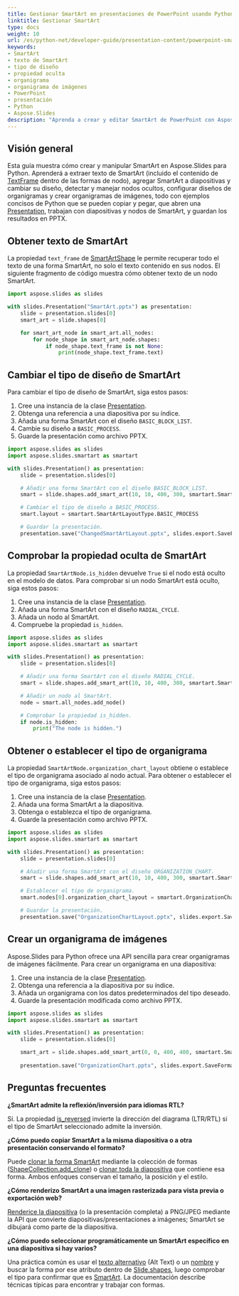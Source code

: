 ```yaml
---
title: Gestionar SmartArt en presentaciones de PowerPoint usando Python
linktitle: Gestionar SmartArt
type: docs
weight: 10
url: /es/python-net/developer-guide/presentation-content/powerpoint-smartart/manage-smartart/
keywords:
- SmartArt
- texto de SmartArt
- tipo de diseño
- propiedad oculta
- organigrama
- organigrama de imágenes
- PowerPoint
- presentación
- Python
- Aspose.Slides
description: "Aprenda a crear y editar SmartArt de PowerPoint con Aspose.Slides para Python mediante .NET usando ejemplos de código claros que agilizan el diseño de diapositivas y la automatización."
---
```


## **Visión general**

Esta guía muestra cómo crear y manipular SmartArt en Aspose.Slides para Python. Aprenderá a extraer texto de SmartArt (incluido el contenido de [TextFrame](https://reference.aspose.com/slides/python-net/aspose.slides/textframe/) dentro de las formas de nodo), agregar SmartArt a diapositivas y cambiar su diseño, detectar y manejar nodos ocultos, configurar diseños de organigramas y crear organigramas de imágenes, todo con ejemplos concisos de Python que se pueden copiar y pegar, que abren una [Presentation](https://reference.aspose.com/slides/python-net/aspose.slides/presentation/), trabajan con diapositivas y nodos de SmartArt, y guardan los resultados en PPTX. 

## **Obtener texto de SmartArt**

La propiedad `text_frame` de [SmartArtShape](https://reference.aspose.com/slides/python-net/aspose.slides.smartart/smartartshape/) le permite recuperar todo el texto de una forma SmartArt, no solo el texto contenido en sus nodos. El siguiente fragmento de código muestra cómo obtener texto de un nodo SmartArt.

```py
import aspose.slides as slides

with slides.Presentation("SmartArt.pptx") as presentation:
    slide = presentation.slides[0]
    smart_art = slide.shapes[0]

    for smart_art_node in smart_art.all_nodes:
        for node_shape in smart_art_node.shapes:
            if node_shape.text_frame is not None:
                print(node_shape.text_frame.text)
```

## **Cambiar el tipo de diseño de SmartArt**

Para cambiar el tipo de diseño de SmartArt, siga estos pasos:

1. Cree una instancia de la clase [Presentation](https://reference.aspose.com/slides/python-net/aspose.slides/presentation/).
1. Obtenga una referencia a una diapositiva por su índice.
1. Añada una forma SmartArt con el diseño `BASIC_BLOCK_LIST`.
1. Cambie su diseño a `BASIC_PROCESS`.
1. Guarde la presentación como archivo PPTX.

```py
import aspose.slides as slides
import aspose.slides.smartart as smartart

with slides.Presentation() as presentation:
    slide = presentation.slides[0]

    # Añadir una forma SmartArt con el diseño BASIC_BLOCK_LIST.
    smart = slide.shapes.add_smart_art(10, 10, 400, 300, smartart.SmartArtLayoutType.BASIC_BLOCK_LIST)

    # Cambiar el tipo de diseño a BASIC_PROCESS.
    smart.layout = smartart.SmartArtLayoutType.BASIC_PROCESS

    # Guardar la presentación.
    presentation.save("ChangedSmartArtLayout.pptx", slides.export.SaveFormat.PPTX)
```

## **Comprobar la propiedad oculta de SmartArt**

La propiedad `SmartArtNode.is_hidden` devuelve `True` si el nodo está oculto en el modelo de datos. Para comprobar si un nodo SmartArt está oculto, siga estos pasos:

1. Cree una instancia de la clase [Presentation](https://reference.aspose.com/slides/python-net/aspose.slides/presentation/).
1. Añada una forma SmartArt con el diseño `RADIAL_CYCLE`.
1. Añada un nodo al SmartArt.
1. Compruebe la propiedad `is_hidden`.

```py
import aspose.slides as slides
import aspose.slides.smartart as smartart

with slides.Presentation() as presentation:
    slide = presentation.slides[0]

    # Añadir una forma SmartArt con el diseño RADIAL_CYCLE.
    smart = slide.shapes.add_smart_art(10, 10, 400, 300, smartart.SmartArtLayoutType.RADIAL_CYCLE)

    # Añadir un nodo al SmartArt.
    node = smart.all_nodes.add_node()

    # Comprobar la propiedad is_hidden.
    if node.is_hidden:
        print("The node is hidden.")
```

## **Obtener o establecer el tipo de organigrama**

La propiedad `SmartArtNode.organization_chart_layout` obtiene o establece el tipo de organigrama asociado al nodo actual. Para obtener o establecer el tipo de organigrama, siga estos pasos:

1. Cree una instancia de la clase [Presentation](https://reference.aspose.com/slides/python-net/aspose.slides/presentation/).
1. Añada una forma SmartArt a la diapositiva.
1. Obtenga o establezca el tipo de organigrama.
1. Guarde la presentación como archivo PPTX.

```py
import aspose.slides as slides
import aspose.slides.smartart as smartart

with slides.Presentation() as presentation:
    slide = presentation.slides[0]

    # Añadir una forma SmartArt con el diseño ORGANIZATION_CHART.
    smart = slide.shapes.add_smart_art(10, 10, 400, 300, smartart.SmartArtLayoutType.ORGANIZATION_CHART)

    # Establecer el tipo de organigrama.
    smart.nodes[0].organization_chart_layout = smartart.OrganizationChartLayoutType.LEFT_HANGING

    # Guardar la presentación.
    presentation.save("OrganizationChartLayout.pptx", slides.export.SaveFormat.PPTX)
```

## **Crear un organigrama de imágenes**

Aspose.Slides para Python ofrece una API sencilla para crear organigramas de imágenes fácilmente. Para crear un organigrama en una diapositiva:

1. Cree una instancia de la clase [Presentation](https://reference.aspose.com/slides/python-net/aspose.slides/presentation/).
1. Obtenga una referencia a la diapositiva por su índice.
1. Añada un organigrama con los datos predeterminados del tipo deseado.
1. Guarde la presentación modificada como archivo PPTX.

```py
import aspose.slides as slides
import aspose.slides.smartart as smartart

with slides.Presentation() as presentation:
    slide = presentation.slides[0]

    smart_art = slide.shapes.add_smart_art(0, 0, 400, 400, smartart.SmartArtLayoutType.PICTURE_ORGANIZATION_CHART)
    
    presentation.save("OrganizationChart.pptx", slides.export.SaveFormat.PPTX)
```

## **Preguntas frecuentes**

**¿SmartArt admite la reflexión/inversión para idiomas RTL?**

Sí. La propiedad [is_reversed](https://reference.aspose.com/slides/python-net/aspose.slides.smartart/smartart/is_reversed/) invierte la dirección del diagrama (LTR/RTL) si el tipo de SmartArt seleccionado admite la inversión.

**¿Cómo puedo copiar SmartArt a la misma diapositiva o a otra presentación conservando el formato?**

Puede [clonar la forma SmartArt](/slides/es/python-net/shape-manipulations/) mediante la colección de formas ([ShapeCollection.add_clone](https://reference.aspose.com/slides/python-net/aspose.slides/shapecollection/add_clone/)) o [clonar toda la diapositiva](/slides/es/python-net/clone-slides/) que contiene esa forma. Ambos enfoques conservan el tamaño, la posición y el estilo.

**¿Cómo renderizo SmartArt a una imagen rasterizada para vista previa o exportación web?**

[Renderice la diapositiva](/slides/es/python-net/convert-powerpoint-to-png/) (o la presentación completa) a PNG/JPEG mediante la API que convierte diapositivas/presentaciones a imágenes; SmartArt se dibujará como parte de la diapositiva.

**¿Cómo puedo seleccionar programáticamente un SmartArt específico en una diapositiva si hay varios?**

Una práctica común es usar el [texto alternativo](https://reference.aspose.com/slides/python-net/aspose.slides.smartart/smartart/alternative_text/) (Alt Text) o un [nombre](https://reference.aspose.com/slides/python-net/aspose.slides.smartart/smartart/name/) y buscar la forma por ese atributo dentro de [Slide.shapes](https://reference.aspose.com/slides/python-net/aspose.slides/slide/shapes/), luego comprobar el tipo para confirmar que es [SmartArt](https://reference.aspose.com/slides/python-net/aspose.slides.smartart/smartart/). La documentación describe técnicas típicas para encontrar y trabajar con formas.